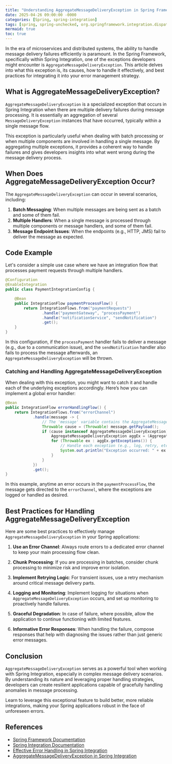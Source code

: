 ```yaml
---
title: "Understanding AggregateMessageDeliveryException in Spring Framework "
date: 2025-04-26 09:00:00 -0000
categories: [Spring, spring-integration]
tags: [spring, spring-unchecked, org.springframework.integration.dispatcher]
mermaid: true
toc: true
---
```



In the era of microservices and distributed systems, the ability to handle message delivery failures efficiently is paramount. In the Spring Framework, specifically within Spring Integration, one of the exceptions developers might encounter is `AggregateMessageDeliveryException`. This article delves into what this exception is, its causes, how to handle it effectively, and best practices for integrating it into your error management strategy.

## What is AggregateMessageDeliveryException?

`AggregateMessageDeliveryException` is a specialized exception that occurs in Spring Integration when there are multiple delivery failures during message processing. It is essentially an aggregation of several `MessageDeliveryException` instances that have occurred, typically within a single message flow.

This exception is particularly useful when dealing with batch processing or when multiple components are involved in handling a single message. By aggregating multiple exceptions, it provides a coherent way to handle failures and gives developers insights into what went wrong during the message delivery process.

## When Does AggregateMessageDeliveryException Occur?

The `AggregateMessageDeliveryException` can occur in several scenarios, including:

1. **Batch Messaging**: When multiple messages are being sent as a batch and some of them fail.
2. **Multiple Handlers**: When a single message is processed through multiple components or message handlers, and some of them fail.
3. **Message Endpoint Issues**: When the endpoints (e.g., HTTP, JMS) fail to deliver the message as expected.

## Code Example

Let's consider a simple use case where we have an integration flow that processes payment requests through multiple handlers.

```java
@Configuration
@EnableIntegration
public class PaymentIntegrationConfig {

    @Bean
    public IntegrationFlow paymentProcessFlow() {
        return IntegrationFlows.from("paymentRequests")
                .handle("paymentGateway", "processPayment")
                .handle("notificationService", "sendNotification")
                .get();
    }
}
```

In this configuration, if the `processPayment` handler fails to deliver a message (e.g., due to a communication issue), and the `sendNotification` handler also fails to process the message afterwards, an `AggregateMessageDeliveryException` will be thrown.

### Catching and Handling AggregateMessageDeliveryException

When dealing with this exception, you might want to catch it and handle each of the underlying exceptions accordingly. Here’s how you can implement a global error handler:

```java
@Bean
public IntegrationFlow errorHandlingFlow() {
    return IntegrationFlows.from("errorChannel")
            .handle(message -> {
                // The 'message' variable contains the AggregateMessageDeliveryException
                Throwable cause = (Throwable) message.getPayload();
                if (cause instanceof AggregateMessageDeliveryException) {
                    AggregateMessageDeliveryException aggEx = (AggregateMessageDeliveryException) cause;
                    for (Throwable ex : aggEx.getExceptions()) {
                        // Handle each exception (e.g., log, retry, etc.)
                        System.out.println("Exception occurred: " + ex.getMessage());
                    }
                }
            })
            .get();
}
```

In this example, anytime an error occurs in the `paymentProcessFlow`, the message gets directed to the `errorChannel`, where the exceptions are logged or handled as desired.

## Best Practices for Handling AggregateMessageDeliveryException

Here are some best practices to effectively manage `AggregateMessageDeliveryException` in your Spring applications:

1. **Use an Error Channel**: Always route errors to a dedicated error channel to keep your main processing flow clean.
  
2. **Chunk Processing**: If you are processing in batches, consider chunk processing to minimize risk and improve error isolation.
  
3. **Implement Retrying Logic**: For transient issues, use a retry mechanism around critical message delivery parts.

4. **Logging and Monitoring**: Implement logging for situations when `AggregateMessageDeliveryException` occurs, and set up monitoring to proactively handle failures.

5. **Graceful Degradation**: In case of failure, where possible, allow the application to continue functioning with limited features.

6. **Informative Error Responses**: When handling the failure, compose responses that help with diagnosing the issues rather than just generic error messages.

## Conclusion

`AggregateMessageDeliveryException` serves as a powerful tool when working with Spring Integration, especially in complex message delivery scenarios. By understanding its nature and leveraging proper handling strategies, developers can create resilient applications capable of gracefully handling anomalies in message processing.

Learn to leverage this exceptional feature to build better, more reliable integrations, making your Spring applications robust in the face of unforeseen errors.

## References

- [Spring Framework Documentation](https://docs.spring.io/spring-framework/docs/current/reference/html/)
- [Spring Integration Documentation](https://docs.spring.io/spring-integration/docs/current/reference/html/)
- [Effective Error Handling in Spring Integration](https://www.baeldung.com/spring-integration-error-handling)
- [AggregateMessageDeliveryException in Spring Integration](https://docs.spring.io/spring-integration/docs/current/api/org/springframework/integration/Messaging/handler/GuidAnnotationPostProcessor.html)